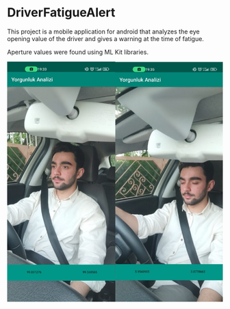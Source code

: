 # DriverFatigueAlert
This project is a mobile application for android that analyzes the eye opening value of the driver and gives a warning at the time of fatigue.

Aperture values were found using ML Kit libraries.

![alt text](drvrftg.png)
